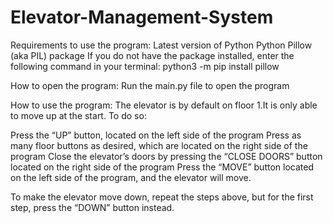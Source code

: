# Elevator-Management-System
Requirements to use the program:
Latest version of Python
Python Pillow (aka PIL) package
If you do not have the package installed, enter the following command in your terminal: python3 -m pip install pillow

How to open the program:
Run the main.py file to open the program

How to use the program:
The elevator is by default on floor 1.It is only able to move up at the start. To do so:

Press the “UP” button, located on the left side of the program
Press as many floor buttons as desired, which are located on the right side of the program
Close the elevator’s doors by pressing the “CLOSE DOORS” button located on the right side of the program
Press the “MOVE” button located on the left side of the program, and the elevator will move.

To make the elevator move down, repeat the steps above, but for the first step, press the “DOWN” button instead.
